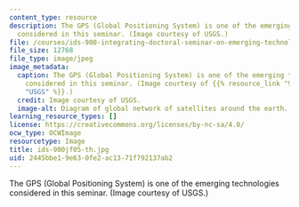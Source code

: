 ```yaml
---
content_type: resource
description: The GPS (Global Positioning System) is one of the emerging technologies
  considered in this seminar. (Image courtesy of USGS.)
file: /courses/ids-900-integrating-doctoral-seminar-on-emerging-technologies-fall-2005/2445bbe19e630fe2ac1371f792137ab2_ids-900jf05-th.jpg
file_size: 12768
file_type: image/jpeg
image_metadata:
  caption: The GPS (Global Positioning System) is one of the emerging technologies
    considered in this seminar. (Image courtesy of {{% resource_link "978cc127-47b5-4be0-8576-3fa2e3135318"
    "USGS" %}}.)
  credit: Image courtesy of USGS.
  image-alt: Diagram of global network of satellites around the earth.
learning_resource_types: []
license: https://creativecommons.org/licenses/by-nc-sa/4.0/
ocw_type: OCWImage
resourcetype: Image
title: ids-900jf05-th.jpg
uid: 2445bbe1-9e63-0fe2-ac13-71f792137ab2
---
```

The GPS (Global Positioning System) is one of the emerging technologies considered in this seminar. (Image courtesy of USGS.)